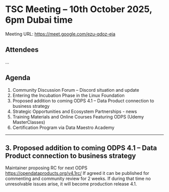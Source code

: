 # TSC Meeting – 10th October 2025, 6pm Dubai time

Meeting URL:  https://meet.google.com/ezu-qdoz-eja 

## Attendees
...

## Agenda 

1. Community Discussion Forum – Discord situation and update
2. Entering the Incubation Phase in the Linux Foundation
3. Proposed addition to coming ODPS 4.1 – Data Product connection to business strategy
4. Strategic Opportunities and Ecosystem Partnerships - news
5. Training Materials and Online Courses Featuring ODPS (Udemy MasterClasses)
6. Certification Program via Data Maestro Academy


<hr/>

## 3. Proposed addition to coming ODPS 4.1 – Data Product connection to business strategy

Maintainer proposing RC for next ODPS https://opendataproducts.org/v4.1rc/ 
If agreed it can be published for commenting and community review for 2 weeks. 
If during that time no unresolvable issues arise, it will become production release 4.1. 
